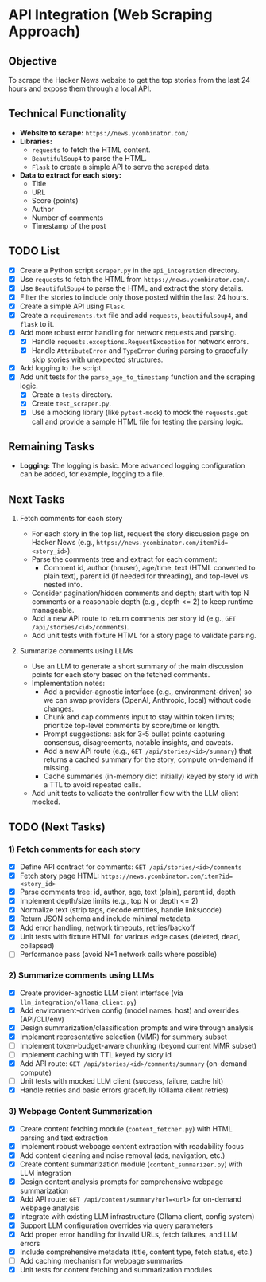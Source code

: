 # API Integration (Web Scraping Approach)

## Objective

To scrape the Hacker News website to get the top stories from the last 24 hours and expose them through a local API.

## Technical Functionality

*   **Website to scrape:** `https://news.ycombinator.com/`
*   **Libraries:**
    *   `requests` to fetch the HTML content.
    *   `BeautifulSoup4` to parse the HTML.
    *   `Flask` to create a simple API to serve the scraped data.
*   **Data to extract for each story:**
    *   Title
    *   URL
    *   Score (points)
    *   Author
    *   Number of comments
    *   Timestamp of the post

## TODO List

*   [x] Create a Python script `scraper.py` in the `api_integration` directory.
*   [x] Use `requests` to fetch the HTML from `https://news.ycombinator.com/`.
*   [x] Use `BeautifulSoup4` to parse the HTML and extract the story details.
*   [x] Filter the stories to include only those posted within the last 24 hours.
*   [x] Create a simple API using `Flask`.
*   [x] Create a `requirements.txt` file and add `requests`, `beautifulsoup4`, and `flask` to it.
*   [x] Add more robust error handling for network requests and parsing.
    *   [x] Handle `requests.exceptions.RequestException` for network errors.
    *   [x] Handle `AttributeError` and `TypeError` during parsing to gracefully skip stories with unexpected structures.
*   [x] Add logging to the script.
*   [x] Add unit tests for the `parse_age_to_timestamp` function and the scraping logic.
    *   [x] Create a `tests` directory.
    *   [x] Create `test_scraper.py`.
    *   [x] Use a mocking library (like `pytest-mock`) to mock the `requests.get` call and provide a sample HTML file for testing the parsing logic.

## Remaining Tasks

*   **Logging:** The logging is basic. More advanced logging configuration can be added, for example, logging to a file.

## Next Tasks

1.  Fetch comments for each story
    - For each story in the top list, request the story discussion page on Hacker News (e.g., `https://news.ycombinator.com/item?id=<story_id>`).
    - Parse the comments tree and extract for each comment:
      - Comment id, author (hnuser), age/time, text (HTML converted to plain text), parent id (if needed for threading), and top-level vs nested info.
    - Consider pagination/hidden comments and depth; start with top N comments or a reasonable depth (e.g., depth <= 2) to keep runtime manageable.
    - Add a new API route to return comments per story id (e.g., `GET /api/stories/<id>/comments`).
    - Add unit tests with fixture HTML for a story page to validate parsing.

2.  Summarize comments using LLMs
    - Use an LLM to generate a short summary of the main discussion points for each story based on the fetched comments.
    - Implementation notes:
      - Add a provider-agnostic interface (e.g., environment-driven) so we can swap providers (OpenAI, Anthropic, local) without code changes.
      - Chunk and cap comments input to stay within token limits; prioritize top-level comments by score/time or length.
      - Prompt suggestions: ask for 3-5 bullet points capturing consensus, disagreements, notable insights, and caveats.
      - Add a new API route (e.g., `GET /api/stories/<id>/summary`) that returns a cached summary for the story; compute on-demand if missing.
      - Cache summaries (in-memory dict initially) keyed by story id with a TTL to avoid repeated calls.
    - Add unit tests to validate the controller flow with the LLM client mocked.

## TODO (Next Tasks)

### 1) Fetch comments for each story
- [x] Define API contract for comments: `GET /api/stories/<id>/comments`
- [x] Fetch story page HTML: `https://news.ycombinator.com/item?id=<story_id>`
- [x] Parse comments tree: id, author, age, text (plain), parent id, depth
- [x] Implement depth/size limits (e.g., top N or depth <= 2)
- [x] Normalize text (strip tags, decode entities, handle links/code)
- [x] Return JSON schema and include minimal metadata
- [x] Add error handling, network timeouts, retries/backoff
- [x] Unit tests with fixture HTML for various edge cases (deleted, dead, collapsed)
- [ ] Performance pass (avoid N+1 network calls where possible)

### 2) Summarize comments using LLMs
- [x] Create provider-agnostic LLM client interface (via `llm_integration/ollama_client.py`)
- [x] Add environment-driven config (model names, host) and overrides (API/CLI/env)
- [x] Design summarization/classification prompts and wire through analysis
- [x] Implement representative selection (MMR) for summary subset
- [ ] Implement token-budget-aware chunking (beyond current MMR subset)
- [ ] Implement caching with TTL keyed by story id
- [x] Add API route: `GET /api/stories/<id>/comments/summary` (on-demand compute)
- [ ] Unit tests with mocked LLM client (success, failure, cache hit)
- [x] Handle retries and basic errors gracefully (Ollama client retries)

### 3) Webpage Content Summarization
- [x] Create content fetching module (`content_fetcher.py`) with HTML parsing and text extraction
- [x] Implement robust webpage content extraction with readability focus
- [x] Add content cleaning and noise removal (ads, navigation, etc.)
- [x] Create content summarization module (`content_summarizer.py`) with LLM integration
- [x] Design content analysis prompts for comprehensive webpage summarization
- [x] Add API route: `GET /api/content/summary?url=<url>` for on-demand webpage analysis
- [x] Integrate with existing LLM infrastructure (Ollama client, config system)
- [x] Support LLM configuration overrides via query parameters
- [x] Add proper error handling for invalid URLs, fetch failures, and LLM errors
- [x] Include comprehensive metadata (title, content type, fetch status, etc.)
- [ ] Add caching mechanism for webpage summaries
- [x] Unit tests for content fetching and summarization modules
